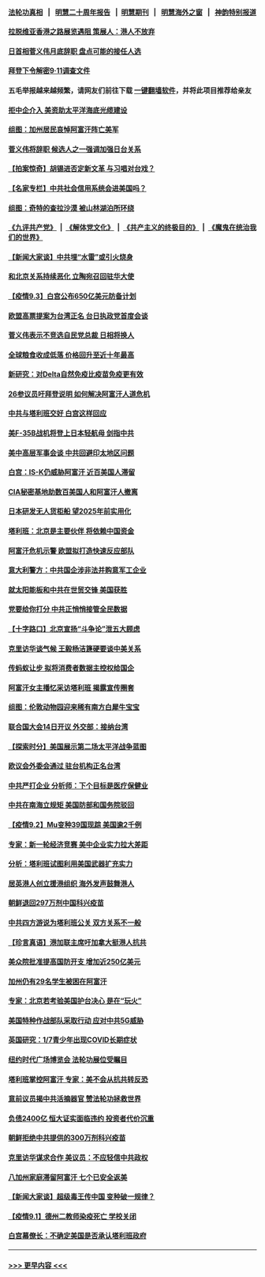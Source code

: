 #### [法轮功真相](https://github.com/gfw-breaker/truth/blob/master/README.md?t=0) &nbsp;&nbsp;|&nbsp;&nbsp; [明慧二十周年报告](https://github.com/gfw-breaker/mh-reports/blob/master/README.md?t=0) &nbsp;&nbsp;|&nbsp;&nbsp;[明慧期刊](https://github.com/gfw-breaker/mh-qikan) &nbsp;&nbsp;|&nbsp;&nbsp; [明慧海外之窗](https://github.com/gfw-breaker/mh-news/blob/master/README.md?t=0) &nbsp;&nbsp;|&nbsp;&nbsp; [神韵特别报道](https://github.com/gfw-breaker/mh-news/blob/master/shenyun.md?t=0)
#### [拉脱维亚香港之路展览遇阻 策展人：港人不放弃](../pages/nsc418/n13209309.md?t=09041101) 
#### [日首相菅义伟月底辞职 盘点可能的接任人选](../pages/nsc418/n13209125.md?t=09041101) 
#### [拜登下令解密9·11调查文件](../pages/nsc418/n13209169.md?t=09041101) 
#### 五毛举报越来越频繁，请网友们前往下载 [一键翻墙软件](https://github.com/gfw-breaker/ssr-accounts)，并将此项目推荐给亲友
#### [拒中企介入 美资助太平洋海底光缆建设](../pages/nsc418/n13208571.md?t=09041101) 
#### [组图：加州居民哀悼阿富汗阵亡美军](../pages/nsc418/n13207831.md?t=09041101) 
#### [菅义伟将辞职 候选人之一强调加强日台关系](../pages/nsc418/n13208683.md?t=09041101) 
#### [【拍案惊奇】胡锡进否定新文革 与习唱对台戏？](../pages/nsc418/n13208132.md?t=09041101) 
#### [【名家专栏】中共社会信用系统会进美国吗？](../pages/nsc418/n13208338.md?t=09041101) 
#### [组图：奇特的查拉沙漠 被山林湖泊所环绕](../pages/nsc418/n13207778.md?t=09041101) 
#### [《九评共产党》](https://github.com/begood0513/9ping.md/blob/master/README.md) &nbsp;|&nbsp; [《解体党文化》](../../../../jtdwh.md/blob/master/README.md)  &nbsp;|&nbsp; [《共产主义的终极目的》](../../../../gczydzjmd.md/blob/master/README.md) &nbsp;|&nbsp; [《魔鬼在统治我们的世界》](../../../../mgztzwmdsj.md/blob/master/README.md) 
#### [【新闻大家谈】中共埋“水雷”或引火烧身](../pages/nsc418/n13208129.md?t=09041101) 
#### [和北京关系持续恶化 立陶宛召回驻华大使](../pages/nsc418/n13208170.md?t=09041101) 
#### [【疫情9.3】白宫公布650亿美元防备计划](../pages/nsc418/n13207941.md?t=09041101) 
#### [欧盟高票提案为台湾正名 台日执政党首度会谈](../pages/nsc418/n13207071.md?t=09041101) 
#### [菅义伟表示不竞选自民党总裁 日相将换人](../pages/nsc418/n13207188.md?t=09041101) 
#### [全球粮食收成低落 价格回升至近十年最高](../pages/nsc418/n13206994.md?t=09041101) 
#### [新研究：对Delta自然免疫比疫苗免疫更有效](../pages/nsc418/n13206694.md?t=09041101) 
#### [26参议员吁拜登说明 如何解决阿富汗人道危机](../pages/nsc418/n13206993.md?t=09041101) 
#### [中共与塔利班交好 白宫这样回应](../pages/nsc418/n13206547.md?t=09041101) 
#### [美F-35B战机将登上日本轻航母 剑指中共](../pages/nsc418/n13206198.md?t=09041101) 
#### [美中高层军事会谈 中共回避印太地区问题](../pages/nsc418/n13206531.md?t=09041101) 
#### [白宫：IS-K仍威胁阿富汗 近百美国人滞留](../pages/nsc418/n13206364.md?t=09041101) 
#### [CIA秘密基地助数百美国人和阿富汗人撤离](../pages/nsc418/n13206509.md?t=09041101) 
#### [日本研发无人货柜船 望2025年前实用化](../pages/nsc418/n13206303.md?t=09041101) 
#### [塔利班：北京是主要伙伴 将依赖中国资金](../pages/nsc418/n13206158.md?t=09041101) 
#### [阿富汗危机示警 欧盟拟打造快速反应部队](../pages/nsc418/n13206232.md?t=09041101) 
#### [意大利警方：中共国企涉非法并购意军工企业](../pages/nsc418/n13206137.md?t=09041101) 
#### [就太阳能板和中共在世贸交锋 美国获胜](../pages/nsc418/n13206020.md?t=09041101) 
#### [党要给你打分 中共正悄悄接管全民数据](../pages/nsc418/n13205961.md?t=09041101) 
#### [【十字路口】北京宣扬“斗争论”泄五大顾虑](../pages/nsc418/n13205236.md?t=09041101) 
#### [克里访华谈气候 王毅杨洁篪硬要谈中美关系](../pages/nsc418/n13205911.md?t=09041101) 
#### [传蚂蚁让步 拟将消费者数据主控权给国企](../pages/nsc418/n13205353.md?t=09041101) 
#### [阿富汗女主播忆采访塔利班 揭露宣传圈套](../pages/nsc418/n13205728.md?t=09041101) 
#### [组图：伦敦动物园迎来稀有南方白犀牛宝宝](../pages/nsc418/n13204749.md?t=09041101) 
#### [联合国大会14日开议 外交部：接纳台湾](../pages/nsc418/n13205488.md?t=09041101) 
#### [【探索时分】美国展示第二场太平洋战争蓝图](../pages/nsc418/n13203718.md?t=09041101) 
#### [欧议会外委会通过 驻台机构正名台湾](../pages/nsc418/n13205492.md?t=09041101) 
#### [中共严打企业 分析师：下个目标是医疗保健业](../pages/nsc418/n13205415.md?t=09041101) 
#### [中共在南海立规矩 美国防部和国务院驳回](../pages/nsc418/n13205035.md?t=09041101) 
#### [【疫情9.2】Mu变种39国现踪 美国逾2千例](../pages/nsc418/n13205087.md?t=09041101) 
#### [专家：新一轮经济竞赛 美中企业实力拉大差距](../pages/nsc418/n13204937.md?t=09041101) 
#### [分析：塔利班试图利用美国武器扩充实力](../pages/nsc418/n13204846.md?t=09041101) 
#### [居英港人创立援港组织 海外发声鼓舞港人](../pages/nsc418/n13204133.md?t=09041101) 
#### [朝鲜退回297万剂中国科兴疫苗](../pages/nsc418/n13203753.md?t=09041101) 
#### [中共四方游说为塔利班公关 双方关系不一般](../pages/nsc418/n13203259.md?t=09041101) 
#### [【珍言真语】港加联主席吁加拿大挺港人抗共](../pages/nsc418/n13203995.md?t=09041101) 
#### [美众院批准提高国防开支 增加近250亿美元](../pages/nsc418/n13204257.md?t=09041101) 
#### [加州仍有29名学生被困在阿富汗](../pages/nsc418/n13203757.md?t=09041101) 
#### [专家：北京若考验美国护台决心 是在“玩火”](../pages/nsc418/n13203861.md?t=09041101) 
#### [美国特种作战部队采取行动 应对中共5G威胁](../pages/nsc418/n13203257.md?t=09041101) 
#### [英国研究：1/7青少年出现COVID长期症状](../pages/nsc418/n13203692.md?t=09041101) 
#### [纽约时代广场博览会 法轮功展位受瞩目](../pages/nsc418/n13203251.md?t=09041101) 
#### [塔利班掌控阿富汗 专家：美不会从抗共转反恐](../pages/nsc418/n13203451.md?t=09041101) 
#### [意前议员揭中共活摘器官 赞法轮功拯救世界](../pages/nsc418/n13203445.md?t=09041101) 
#### [负债2400亿 恒大证实面临违约 投资者代价沉重](../pages/nsc418/n13202923.md?t=09041101) 
#### [朝鲜拒绝中共提供的300万剂科兴疫苗](../pages/nsc418/n13203464.md?t=09041101) 
#### [克里访华谋求合作 美议员：不应轻信中共政权](../pages/nsc418/n13203350.md?t=09041101) 
#### [八加州家庭滞留阿富汗 七个已安全返美](../pages/nsc418/n13202856.md?t=09041101) 
#### [【新闻大家谈】超级毒王传中国 变种破一规律？](../pages/nsc418/n13202791.md?t=09041101) 
#### [【疫情9.1】德州二教师染疫死亡 学校关闭](../pages/nsc418/n13202521.md?t=09041101) 
#### [白宫幕僚长：不确定美国是否承认塔利班政府](../pages/nsc418/n13202379.md?t=09041101) 

----
#### [ >>> 更早内容 <<< ](../indexes/nsc418-earlier.md)
